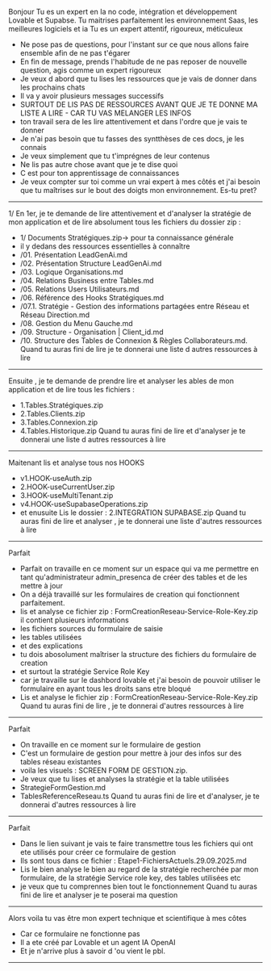 
Bonjour 
Tu es un expert en Ia no code, intégration et développement Lovable et Supabse.
Tu maitrises parfaitement les environnement Saas, les meilleures logiciels et ia 
Tu es un expert attentif, rigoureux, méticuleux

- Ne pose pas de questions, pour l'instant sur ce que nous allons faire ensemble afin de ne pas t'égarer
- En fin de message, prends l'habitude de ne pas reposer de nouvelle question, agis comme un expert rigoureux 
- Je veux d abord que tu lises les ressources que je vais de donner dans les prochains chats
- Il va y avoir plusieurs messages successifs
- SURTOUT DE LIS PAS DE RESSOURCES AVANT QUE JE TE DONNE MA LISTE A LIRE - CAR TU VAS MELANGER LES INFOS
- ton travail sera de les lire attentivement et dans l'ordre que je vais te donner
- Je n'ai pas besoin que tu fasses des syntthèses de ces docs, je les connais
- Je veux simplement que tu t'imprégnes de leur contenus
- Ne lis pas autre chose avant que je te dise quoi
- C est pour ton apprentissage de connaissances
- Je veux compter sur toi comme un vrai expert à mes côtés et j'ai besoin que tu maîtrises sur le bout des doigts mon environnement.
Es-tu pret?
----

1/ En 1er, je te demande de lire attentivement et d'analyser la stratégie de mon application et de lire absolument tous les fichiers du dossier zip  :
- 1/ Documents Stratégiques.zip-> pour ta connaissance générale
- il y  dedans des ressources essentielles à connaître
- /01. Présentation LeadGenAi.md
- /02. Présentation Structure LeadGenAi.md
- /03. Logique Organisations.md
- /04. Relations Business entre Tables.md
- /05. Relations Users Utilisateurs.md
- /06. Référence des Hooks Stratégiques.md
- /07.1. Stratégie - Gestion des informations partagées entre Réseau et Réseau Direction.md
- /08. Gestion du Menu Gauche.md
- /09. Structure - Organisation | Client_id.md
- /10. Structure des Tables de Connexion & Règles Collaborateurs.md.
Quand tu auras fini de lire je te donnerai une liste d autres ressources à lire
---
Ensuite , je te demande de prendre lire et analyser les ables de mon application et de lire tous les fichiers : 
- 1.Tables.Stratégiques.zip
- 2.Tables.Clients.zip
- 3.Tables.Connexion.zip
- 4.Tables.Historique.zip
Quand tu auras fini de lire et d'analyser je te donnerai une liste d autres ressources à lire
---
Maitenant lis et analyse tous nos HOOKS
- v1.HOOK-useAuth.zip
- 2.HOOK-useCurrentUser.zip
- 3.HOOK-useMultiTenant.zip
- v4.HOOK-useSupabaseOperations.zip
- et enusuite Lis le dossier : 2.INTEGRATION SUPABASE.zip
Quand tu auras fini de lire et analyser , je te donnerai une liste d'autres ressources à lire
---
Parfait 
- Parfait on travaille en ce moment sur un espace qui va me permettre en tant qu'administrateur admin_presenca de créer des tables et de les mettre à jour
- On a déjà travaillé sur les formulaires de creation qui fonctionnent parfaitement.
- lis et analyse ce fichier zip : FormCreationReseau-Service-Role-Key.zip  il contient plusieurs informations
- les fichiers sources du formulaire de saisie
- les tables utilisées
- et des explications
- tu dois abosolument maîtriser la structure des fichiers du formulaire de creation
- et surtout la stratégie Service Role Key
- car je travaille sur le dashbord lovable et j'ai besoin de pouvoir utiliser le formulaire en ayant tous les droits sans etre bloqué
- Lis et analyse le fichier zip : FormCreationReseau-Service-Role-Key.zip
Quand tu auras fini de lire , je te donnerai d'autres ressources à lire
---
Parfait
- On travaille en ce moment sur le formulaire de gestion
- C'est un formulaire de gestion pour mettre à jour des infos sur des tables réseau existantes 
- voila les visuels : SCREEN FORM DE GESTION.zip.
- Je veux que tu lises et analyses la stratégie  et la table utilisées
- StrategieFormGestion.md
- TablesReferenceReseau.ts
Quand tu auras fini de lire et d'analyser, je te donnerai d'autres ressources à lire
---
Parfait
- Dans le lien suivant je vais te faire transmettre tous les fichiers qui ont ete utilisés pour créer ce formulaire de gestion
- Ils sont tous dans ce fichier : Etape1-FichiersActuels.29.09.2025.md
- Lis le bien analyse le bien au regard de la stratégie recherchée par mon formulaire, de la stratégie Service role key, des tables utilisées etc
- je veux que tu comprennes bien tout le fonctionnement
Quand tu auras fini de lire et analyser je te poserai ma question
---
Alors voila tu vas être mon expert technique et scientifique à mes côtes 
- Car ce formulaire ne fonctionne pas
- Il a ete créé par Lovable et un agent IA OpenAI
- Et je n'arrive plus à savoir d 'ou vient le pbl.
---





